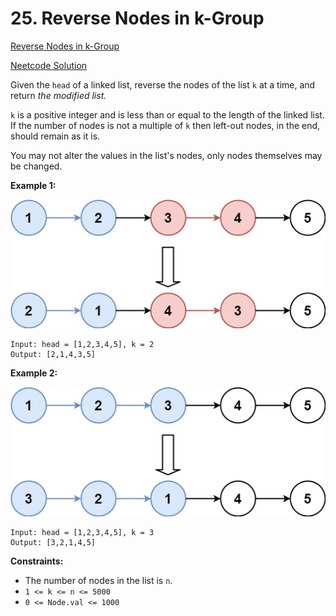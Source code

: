 # 25. Reverse Nodes in k-Group

[Reverse Nodes in k-Group](https://leetcode.com/problems/reverse-nodes-in-k-group/description/)

[Neetcode Solution](https://www.youtube.com/watch?v=1UOPsfP85V4&pp=ygUhbmVldGNvZGUgcmV2ZXJzZSBub2RlcyBpbiBrIGdyb3Vw)

Given the `head` of a linked list, reverse the nodes of the list `k` at a time,
and return <em>the modified list.</em>

`k` is a positive integer and is less than or equal to the length of the linked
list. If the number of nodes is not a multiple of `k` then left-out nodes, in
the end, should remain as it is.

You may not alter the values in the list's nodes, only nodes themselves may be
changed.

**Example 1:**

<img src="./reverse_nodes_in_k-group_01.jpg" />

```
Input: head = [1,2,3,4,5], k = 2
Output: [2,1,4,3,5]
```

**Example 2:**

<img src="./reverse_nodes_in_k-group_02.jpg" />

```
Input: head = [1,2,3,4,5], k = 3
Output: [3,2,1,4,5]
```

**Constraints:**

- The number of nodes in the list is `n`.
- `1 <= k <= n <= 5000`
- `0 <= Node.val <= 1000`
